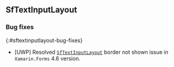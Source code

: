 ## SfTextInputLayout

### Bug fixes
{:#sftextinputlayout-bug-fixes}

* [UWP] Resolved [`SfTextInputLayout`](https://help.syncfusion.com/xamarin/text-input-layout/getting-started) border not shown issue in `Xamarin.Forms` 4.6 version.

